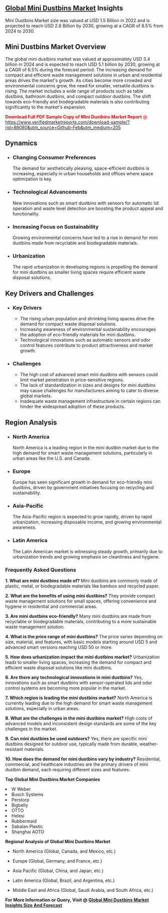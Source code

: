 <h2><a href="https://www.verifiedmarketreports.com/download-sample/?rid=88080&amp;utm_source=Github&amp;utm_medium=205" target="_blank">Global Mini Dustbins Market</a> Insights</h2><p>Mini Dustbins Market size was valued at USD 1.5 Billion in 2022 and is projected to reach USD 2.8 Billion by 2030, growing at a CAGR of 8.5% from 2024 to 2030.</p><p><h2>Mini Dustbins Market Overview</h2> <p>The global mini dustbins market was valued at approximately USD 3.4 billion in 2024 and is expected to reach USD 5.1 billion by 2030, growing at a CAGR of 6.5% during the forecast period. The increasing demand for compact and efficient waste management solutions in urban and residential areas drives the market's growth. As cities become more crowded and environmental concerns grow, the need for smaller, versatile dustbins is rising. The market includes a wide range of products such as table dustbins, bathroom dustbins, and compact outdoor dustbins. The shift towards eco-friendly and biodegradable materials is also contributing significantly to the market's expansion.</p> <p><p><span class=""><span style="color: #ff0000;"><strong>Download Full PDF Sample Copy of Mini Dustbins Market Report</strong> @ </span><a href="https://www.verifiedmarketreports.com/download-sample/?rid=88080&amp;utm_source=Github-Feb&amp;utm_medium=205" target="_blank">https://www.verifiedmarketreports.com/download-sample/?rid=88080&amp;utm_source=Github-Feb&amp;utm_medium=205</a></span></p></p> <h2>Dynamics</h2> <ul> <li><h3>Changing Consumer Preferences</h3> The demand for aesthetically pleasing, space-efficient dustbins is increasing, especially in urban households and offices where space optimization is key.</li> <li><h3>Technological Advancements</h3> New innovations such as smart dustbins with sensors for automatic lid operation and waste level detection are boosting the product appeal and functionality.</li> <li><h3>Increasing Focus on Sustainability</h3> Growing environmental concerns have led to a rise in demand for mini dustbins made from recyclable and biodegradable materials.</li> <li><h3>Urbanization</h3> The rapid urbanization in developing regions is propelling the demand for mini dustbins as smaller living spaces require efficient waste disposal solutions.</li> </ul> <h2>Key Drivers and Challenges</h2> <ul> <li><h3>Key Drivers</h3> <ul> <li>The rising urban population and shrinking living spaces drive the demand for compact waste disposal solutions.</li> <li>Increasing awareness of environmental sustainability encourages the adoption of eco-friendly materials for mini dustbins.</li> <li>Technological innovations such as automatic sensors and odor control features contribute to product attractiveness and market growth.</li> </ul> </li> <li><h3>Challenges</h3> <ul> <li>The high cost of advanced smart mini dustbins with sensors could limit market penetration in price-sensitive regions.</li> <li>The lack of standardization in sizes and designs for mini dustbins may cause challenges for manufacturers aiming to cater to diverse global markets.</li> <li>Inadequate waste management infrastructure in certain regions can hinder the widespread adoption of these products.</li> </ul> </li> </ul> <h2>Region Analysis</h2> <ul> <li><h3>North America</h3> North America is a leading region in the mini dustbin market due to the high demand for smart waste management solutions, particularly in urban areas like the U.S. and Canada.</li> <li><h3>Europe</h3> Europe has seen significant growth in demand for eco-friendly mini dustbins, driven by government initiatives focusing on recycling and sustainability.</li> <li><h3>Asia-Pacific</h3> The Asia-Pacific region is expected to grow rapidly, driven by rapid urbanization, increasing disposable income, and growing environmental awareness.</li> <li><h3>Latin America</h3> The Latin American market is witnessing steady growth, primarily due to urbanization trends and growing emphasis on cleanliness and hygiene.</li> </ul> <h3>Frequently Asked Questions</h3> <p><strong>1. What are mini dustbins made of?</strong> Mini dustbins are commonly made of plastic, metal, or biodegradable materials like bamboo and recycled paper.</p> <p><strong>2. What are the benefits of using mini dustbins?</strong> They provide compact waste management solutions for small spaces, offering convenience and hygiene in residential and commercial areas.</p> <p><strong>3. Are mini dustbins eco-friendly?</strong> Many mini dustbins are made from recyclable or biodegradable materials, contributing to a more sustainable waste management solution.</p> <p><strong>4. What is the price range of mini dustbins?</strong> The price varies depending on size, material, and features, with basic models starting around USD 5 and advanced smart versions reaching USD 50 or more.</p> <p><strong>5. How does urbanization impact the mini dustbins market?</strong> Urbanization leads to smaller living spaces, increasing the demand for compact and efficient waste disposal solutions like mini dustbins.</p> <p><strong>6. Are there any technological innovations in mini dustbins?</strong> Yes, innovations such as smart dustbins with sensor-operated lids and odor control systems are becoming more popular in the market.</p> <p><strong>7. Which region is leading the mini dustbins market?</strong> North America is currently leading due to the high demand for smart waste management solutions, especially in urban areas.</p> <p><strong>8. What are the challenges in the mini dustbins market?</strong> High costs of advanced models and inconsistent design standards are some of the key challenges in the market.</p> <p><strong>9. Can mini dustbins be used outdoors?</strong> Yes, there are specific mini dustbins designed for outdoor use, typically made from durable, weather-resistant materials.</p> <p><strong>10. How does the demand for mini dustbins vary by industry?</strong> Residential, commercial, and healthcare industries are the primary drivers of mini dustbin demand, each requiring different sizes and features.</p> </p><p><strong>Top Global Mini Dustbins Market Companies</strong></p><div data-test-id=""><p><li>W Weber</li><li> Busch Systems</li><li> Perstorp</li><li> Bigbelly</li><li> OTTO</li><li> Helesi</li><li> Rubbermaid</li><li> Sabalan Plastic</li><li> Shanghai AOTO</li></p><div><strong>Regional Analysis of&nbsp;Global Mini Dustbins Market</strong></div><ul><li dir="ltr"><p dir="ltr">North America&nbsp;(Global, Canada, and Mexico, etc.)</p></li><li dir="ltr"><p dir="ltr">Europe (Global, Germany, and France, etc.)</p></li><li dir="ltr"><p dir="ltr">Asia Pacific&nbsp;(Global, China, and Japan, etc.)</p></li><li dir="ltr"><p dir="ltr">Latin America&nbsp;(Global, Brazil, and Argentina, etc.)</p></li><li dir="ltr">Middle East and Africa&nbsp;(Global, Saudi Arabia, and South Africa, etc.)</li></ul><p><strong>For More Information or Query, Visit @&nbsp;</strong><strong><a href="https://www.verifiedmarketreports.com/product/global-mini-dustbins-market-growth-2019-2024/?utm_source=Github&amp;utm_medium=205" target="_blank">Global Mini Dustbins Market Insights Size And Forecast</a></strong></p></div>
